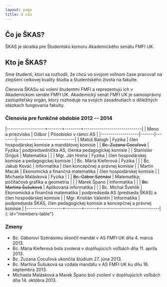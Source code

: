 ```yaml
---
layout: page
title: O nás
---
```


## Čo je ŠKAS?
ŠKAS je skratka pre Študentskú komoru Akademického senátu FMFI UK. 

## Kto je ŠKAS?
Sme študenti, ktorí sa rozhodli, že chcú vo svojom voľnom čase pracovať na zlepšení celkovej kvality štúdia a študentského života na fakulte.

Členovia ŠKASu sú volení študentmi FMFI a reprezentujú ich v Akademickom senáte FMFI UK. Akademický senát FMFI UK je samosprávny zastupiteľský orgán, ktorý rozhoduje na svojich zasadnutiach o dôležitých otázkach fungovania fakulty.

### Členovia pre funkčné obdobie 2012 -- 2014

|-------------------+-------+--------+-----------------------------|
| Meno a priezvisko | Odbor | Pôsobisko v rámci AS                 |
|-------------------|-------|--------|-----------------------------|
| Matúš Balogh | Fyzika | člen hospodárskej komisie a mandátovej komisie |
| <del>Bc. Zuzana Cocuľová</del> | Fyzika | podpredsedníčka AS, členka pedagogickej komisie |
| Stanislav Griguš  | Matematika | |
| Mgr. Ján Hreha | Fyzika | člen hospodárskej komisie a pedagogickej komisie |
| Bc. Mária Kieferová | Fyzika | |
| Bc. Jakub Kováč | Informatika | člen koncepčnej a právnej komisie |
| Martin Macák | Ekonomická a finančná matematika | člen hospodárskej komisie |
| Michaela Malásková | Fyzika | |
| <del>Bc. Gábor Szénási</del> | Matematika; počítačová grafika a geometria | |
| Marek Špano | Informatika | |
| <del>Bc. Martina Šušuková</del> | Aplikovaná informatika | |
| Bc. Michal Švehlík | Ekonomická a finančná matematika | podpredseda AS (predseda ŠKAS) a člen hospodárskej komisie |
| Mgr. Kristián Valentín | Informatika | podpredseda ŠKAS, člen pedagogickej komisie a koncepčnej a právnej komisie |
|------------------+--------+------+------------------------------|
{: id="members-table"}

### Zmeny

* Bc. Gáborovi Szénásimu skončil mandát v AS FMFI UK dňa 4. marca 2013.
* Bc. Mária Kieferová bola zvolená v doplňujúcich voľbách dňa 11. apríla 2013.
* Bc. Zuzana Cocuľová ukončila štúdium 27. júna 2013.
* Bc. Martina Šušuková sa vzdala mandátu v AS FMFI UK ku dňu 16. septembra 2013.
* Michaela Malásková a Marek Špano boli zvolení v doplňujúcich voľbách dňa 14. októbra 2013.
